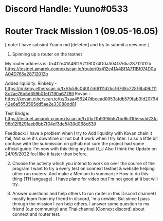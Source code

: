# Discord Handle: Yuuno#0533

# Router Track Mission 1 (09.05-16.05)

[ note: I have subsimt Yuuno.md [deleted] and try to submit a new one ]


1. Spinning up a router on the testnet

My router address is: 0x412e41A4Bf1A711Bf074D0aA04D765a28712012b
                      https://testnet.amarok.connextscan.io/router/0x412e41A4Bf1A711Bf074D0aA04D765a28712012b

Added liquidity: Rinkeby - https://rinkeby.etherscan.io/tx/0x59c040f7c66111d2bc16768c72516b49bf118c2ae76b5d659b01ef7190a67789
                 Kovan -   https://kovan.etherscan.io/tx/0xaa456247dbcead0053afdb579fab3fd2079442e6a5553595dd5ae2e33088dd81


Test Bridge:     https://testnet.amarok.connextscan.io/tx/0x71b9395b57fbd6c110eeadd23fc96b12f829faeb9bb7f04cf3de5430d068c630



Feedback: I have a problem when I try to Add liquidity with Kovan chain it fail, Not sure it's downtime or not but It work when I try later.
          I also a little bit confuse with the submission on github not sure the project had some official guide. I'm new with this thing my bad U_U 
          Also I think the Update on 24/05/2022 feel like it faster than before.


2. Choose the activity which you intend to work on over the course of the program
    I want to try a every test on connext testnet & website 
    helping other run routers.
    And make a Medium to summarize How to do this thing (TH language) . I have plane for video but I'm not good at it but will try. 


3. Answer questions and help others to run router in this Discord channel 
   I mostly learn from my friend in discord, 'm a newbie. But since I pass through the mission I can help others.
   I answer some question to my friend (our community) and Thai channel (Connext discord) about connext and router test. 

